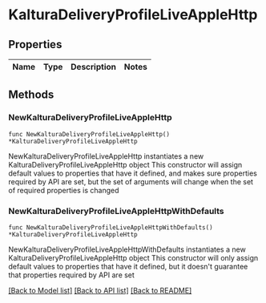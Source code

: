 # KalturaDeliveryProfileLiveAppleHttp

## Properties

Name | Type | Description | Notes
------------ | ------------- | ------------- | -------------

## Methods

### NewKalturaDeliveryProfileLiveAppleHttp

`func NewKalturaDeliveryProfileLiveAppleHttp() *KalturaDeliveryProfileLiveAppleHttp`

NewKalturaDeliveryProfileLiveAppleHttp instantiates a new KalturaDeliveryProfileLiveAppleHttp object
This constructor will assign default values to properties that have it defined,
and makes sure properties required by API are set, but the set of arguments
will change when the set of required properties is changed

### NewKalturaDeliveryProfileLiveAppleHttpWithDefaults

`func NewKalturaDeliveryProfileLiveAppleHttpWithDefaults() *KalturaDeliveryProfileLiveAppleHttp`

NewKalturaDeliveryProfileLiveAppleHttpWithDefaults instantiates a new KalturaDeliveryProfileLiveAppleHttp object
This constructor will only assign default values to properties that have it defined,
but it doesn't guarantee that properties required by API are set


[[Back to Model list]](../README.md#documentation-for-models) [[Back to API list]](../README.md#documentation-for-api-endpoints) [[Back to README]](../README.md)


